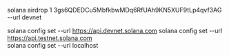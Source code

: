 solana airdrop 1 3gs6QDEDCu5MbfkbwMDq6RfUAh9KN5XUF9tLp4qvf3AG --url devnet


solana config set --url https://api.devnet.solana.com
solana config set --url https://api.testnet.solana.com  
solana config set --url localhost